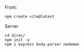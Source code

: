 Front:

```bash
npm create vite@latest
```

Server

```
cd direc/
npm init -y
npm i express body-parser nodemon
```
